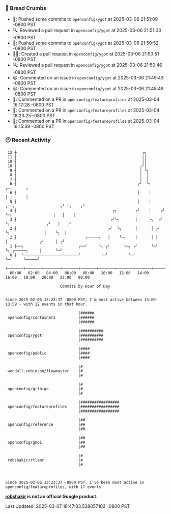 ### 🍞 Bread Crumbs

 * 🚢: Pushed some commits to `openconfig/ygot` at 2025-03-06 21:51:09 -0800 PST
 * 🔍: Reviewed a pull request in  `openconfig/ygot` at 2025-03-06 21:51:03 -0800 PST
 * 🚢: Pushed some commits to `openconfig/ygot` at 2025-03-06 21:50:52 -0800 PST
 * ✍🏼: Created a pull request in `openconfig/ygot` at 2025-03-06 21:50:51 -0800 PST
 * 🔍: Reviewed a pull request in  `openconfig/ygot` at 2025-03-06 21:50:46 -0800 PST
 * 😃: Commented on an issue in `openconfig/ygot` at 2025-03-06 21:49:43 -0800 PST
 * 😃: Commented on an issue in `openconfig/ygot` at 2025-03-06 21:48:49 -0800 PST
 * 💬: Commented on a PR in  `openconfig/featureprofiles` at 2025-03-04 16:17:28 -0800 PST
 * 💬: Commented on a PR in  `openconfig/featureprofiles` at 2025-03-04 16:23:25 -0800 PST
 * 💬: Commented on a PR in  `openconfig/featureprofiles` at 2025-03-04 16:15:39 -0800 PST

### 🕘 Recent Activity
```
 12 ┼                                                       ╭╮
 11 ┤                                                       ││
 10 ┤                                                       ││
 10 ┤                                                      ╭╯│
  9 ┤                                                      │ ╰╮
  8 ┤                                                      │  │
  7 ┤                                                      │  │
  6 ┤                                                     ╭╯  ╰╮                              ╭─╮      ╭
  6 ┤                                                     │    │                              │ │      │
  5 ┤                                                     │    │     ╭──╮                    ╭╯ ╰╮    ╭╯
  4 ┤                                          ╭╮        ╭╯    │    ╭╯  ╰─╮                  │   │    │
  3 ┤                                         ╭╯╰╮       │     ╰╮  ╭╯     ╰╮                ╭╯   │   ╭╯
  2 ┤                                        ╭╯  ╰╮      │      │ ╭╯       ╰╮               │    ╰╮  │
  2 ┤                              ╭─────╮   │    ╰─╮    │      │ │         │              ╭╯     │ ╭╯
  1 ┼──╮                        ╭──╯     ╰╮ ╭╯      ╰─╮ ╭╯      ╰─╯         ╰╮ ╭─────╮     │      ╰─╯
  0 ┤  ╰────────────────────────╯         ╰─╯         ╰─╯                    ╰─╯     ╰─────╯
    +───────+───────+───────+───────+───────+───────+───────+───────+───────+───────+───────+───────+────
  00:00   02:00   04:00   06:00   08:00   10:00   12:00   14:00   16:00   18:00   20:00   22:00   00:00   

						Commits by Hour of Day


Since 2025-02-06 13:23:37 -0800 PST, I'm most active between 13:00-13:59 - with 12 events in that hour.

```



```
                                |######
 openconfig/containerz          |######
                                |######

                                |##########
 openconfig/ygot                |##########
                                |##########

                                |####
 openconfig/public              |####
                                |####

                                |#
 wendall-robinson/flowmaster    |#
                                |#

                                |#
 openconfig/gribigo             |#
                                |#

                                |#################
 openconfig/featureprofiles     |#################
                                |#################

                                |##
 openconfig/reference           |##
                                |##

                                |##
 openconfig/gnoi                |##
                                |##

                                |#
 robshakir/rtlamr               |#
                                |#



Since 2025-02-06 13:23:37 -0800 PST, I've been most active in openconfig/featureprofiles, with 17 events.

```
**[robshakir](mailto:robjs@google.com) is not an official Google product.**  


Last Updated: 2025-03-07 18:47:03.538057102 -0800 PST
